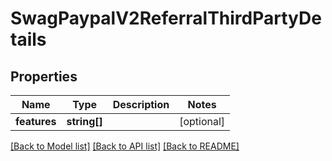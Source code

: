 # SwagPaypalV2ReferralThirdPartyDetails

## Properties
Name | Type | Description | Notes
------------ | ------------- | ------------- | -------------
**features** | **string[]** |  | [optional] 

[[Back to Model list]](../../README.md#documentation-for-models) [[Back to API list]](../../README.md#documentation-for-api-endpoints) [[Back to README]](../../README.md)

